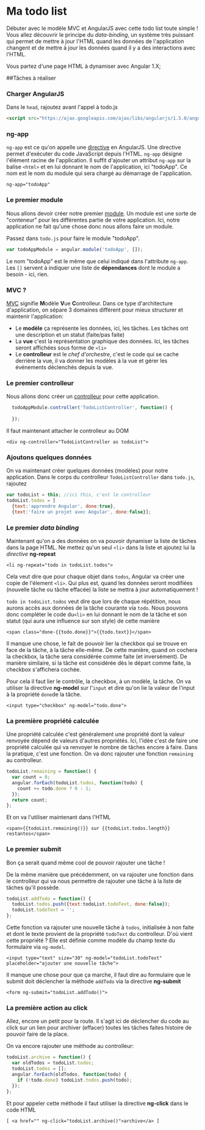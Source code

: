 # Ma todo list

Débuter avec le modèle MVC et AngularJS avec cette todo list toute simple ! Vous allez découvrir le principe du *data-binding*, un système très puissant qui permet de mettre à jour l'HTML quand les données de l'application changent et de mettre à jour les données quand il y a des interactions avec l'HTML.

Vous partez d'une page HTML à dynamiser avec Angular 1.X;

##Tâches à réaliser

### Charger AngularJS

Dans le `head`, rajoutez avant l'appel à todo.js

```html
<script src="https://ajax.googleapis.com/ajax/libs/angularjs/1.5.0/angular.min.js"></script>
```

### ng-app

`ng-app` est ce qu'on appelle une [directive](https://docs.angularjs.org/guide/directive) en AngularJS. Une directive permet d'exécuter du code JavaScript depuis l'HTML.
`ng-app` désigne l'élément racine de l'application. Il suffit d'ajouter un attribut `ng-app` sur la balise `<html>` et en lui donnant le nom de l'application, ici "todoApp". Ce nom est le nom du module qui sera chargé au démarrage de l'application.

```
ng-app="todoApp"
```

### Le premier module

Nous allons devoir créer notre premier [module](https://docs.angularjs.org/guide/module). Un module est une sorte de "conteneur" pour les différentes partie de votre application. Ici, notre application ne fait qu'une chose donc nous allons faire un module. 

Passez dans `todo.js` pour faire le module "todoApp".

```javascript
var todoAppModule = angular.module('todoApp', []);
```

Le nom "todoApp" est le même que celui indiqué dans l'attribute `ng-app`.
Les `[]` servent à indiquer une liste de **dépendances** dont le module a besoin - ici, rien.

### MVC ?

[MVC](https://fr.wikipedia.org/wiki/Mod%C3%A8le-vue-contr%C3%B4leur) signifie **M**odèle **V**ue **C**ontrolleur. Dans ce type d'architecture d'application, on sépare 3 domaines différent pour mieux structurer et maintenir l'application: 
- Le **modèle** ça représente les données, ici, les tâches. Les tâches ont une description et un statut (faite/pas faite)
- La **vue** c'est la représentation graphique des données. Ici, les tâches seront affichées sous forme de `<li>`
- Le **controlleur** est le *chef d'orchestre*, c'est le code qui se cache derrière la vue, il va donner les modèles à la vue et gérer les événements déclenchés depuis la vue.

### Le premier controlleur

Nous allons donc créer un [controlleur](https://docs.angularjs.org/guide/controller) pour cette application.

```javascript
  todoAppModule.controller('TodoListController', function() {
    
  });
```

Il faut maintenant attacher le controlleur au DOM

```
<div ng-controller="TodoListController as todoList">
```

### Ajoutons quelques données

On va maintenant créer quelques données (modèles) pour notre application. Dans le corps du controlleur `TodoListController` dans `todo.js`, rajoutez

```javascript
var todoList = this; //ici this, c'est le controlleur
todoList.todos = [
  {text:'apprendre Angular', done:true},
  {text:'faire un projet avec Angular', done:false}];
```

### Le premier *data binding*

Maintenant qu'on a des données on va pouvoir dynamiser la liste de tâches dans la page HTML. Ne mettez qu'un seul `<li>` dans la liste et ajoutez lui la *directive* **ng-repeat** 

```
<li ng-repeat="todo in todoList.todos">
```

Cela veut dire que pour chaque objet dans `todos`, Angular va créer une copie de l'élement `<li>`. Qui plus est, quand les données seront modifiées (nouvelle tâche ou tâche effacée) la liste se mettra à jour automatiquement !

`todo in todoList.todos` veut dire que lors de chaque répétition, nous aurons accès aux données de la tâche courante via `todo`. Nous pouvons donc compléter le code du`<li>` en lui donnant le nom de la tâche et son statut (qui aura une influence sur son style) de cette manière 

```
<span class="done-{{todo.done}}">{{todo.text}}</span>
```

Il manque une chose, le fait de pouvoir lier la checkbox qui se trouve en face de la tâche, à la tâche elle-même. De cette manière, quand on cochera la checkbox, la tâche sera considérée comme faite (et inversément). 
De manière similaire, si la tâche est considérée dès le départ comme faite, la checkbox s'affichera cochée.

Pour cela il faut lier le contrôle, la checkbox, à un modèle, la tâche. On va utiliser la directive **ng-model** sur l'`input` et dire qu'on lie la valeur de l'input à la propriété `done`de la tâche.

```
<input type="checkbox" ng-model="todo.done">
```

### La première propriété calculée

Une propriété calculée c'est généralement une propriété dont la valeur renvoyée dépend de valeurs d'autres propriétés. Ici, l'idée c'est de faire une propriété calculée qui va renvoyer le nombre de tâches encore à faire.
Dans la pratique, c'est une fonction. On va donc rajouter une fonction `remaining` au controlleur.

```javascript
todoList.remaining = function() {
  var count = 0;
  angular.forEach(todoList.todos, function(todo) {
    count += todo.done ? 0 : 1;
  });
  return count;
};
```

Et on va l'utiliser maintenant dans l'HTML

```
<span>{{todoList.remaining()}} sur {{todoList.todos.length}} restantes</span>
```

### Le premier submit

Bon ça serait quand même cool de pouvoir rajouter une tâche ! 

De la même manière que précédemment, on va rajouter une fonction dans le controlleur qui va nous permettre de rajouter une tâche à la liste de tâches qu'il possède.

```javascript
todoList.addTodo = function() {
  todoList.todos.push({text:todoList.todoText, done:false});
  todoList.todoText = '';
};
```

Cette fonction va rajouter une nouvelle tâche à `todos`, initialisée à non faite et dont le texte provient de la propriété `todoText` du controlleur. D'où vient cette propriété ? Elle est définie comme modèle du champ texte du formulaire via `ng-model`.

```
<input type="text" size="30" ng-model="todoList.todoText" placeholder="ajouter une nouvelle tâche">
```

Il manque une chose pour que ça marche, il faut dire au formulaire que le submit doit déclencher la méthode `addTodo` via la directive **ng-submit**

```
<form ng-submit="todoList.addTodo()">
```

### La première action au click

Allez, encore un petit pour la route. Il s'agit ici de déclencher du code au click sur un lien pour archiver (effacer) toutes les tâches faites histoire de pouvoir faire de la place.

On va encore rajouter une méthode au controlleur:

```javascript
todoList.archive = function() {
  var oldTodos = todoList.todos;
  todoList.todos = [];
  angular.forEach(oldTodos, function(todo) {
    if (!todo.done) todoList.todos.push(todo);
  });
};
```

Et pour appeler cette méthode il faut utiliser la directive **ng-click** dans le code HTML

```
[ <a href="" ng-click="todoList.archive()">archive</a> ]
```


